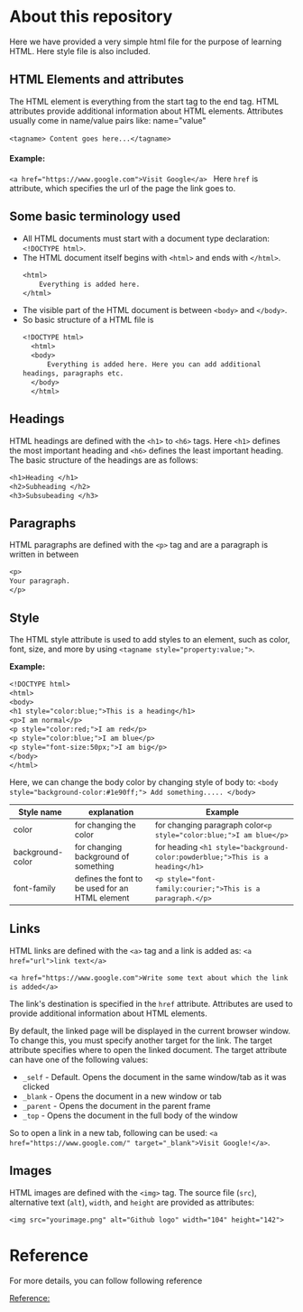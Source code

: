 # About this repository

Here we have provided a very simple html file for the purpose of learning HTML. Here style file is also included. 

## HTML Elements and attributes
The HTML element is everything from the start tag to the end tag. HTML attributes provide additional information about HTML elements.
Attributes usually come in name/value pairs like: name="value"

`<tagname> Content goes here...</tagname>`

#### Example:
`<a href="https://www.google.com">Visit Google</a> ` Here `href` is attribute, which specifies the url of the page the link goes to.

## Some basic terminology used
- All HTML documents must start with a document type declaration: `<!DOCTYPE html>`.
- The HTML document itself begins with `<html>` and ends with `</html>`.
    ```
    <html>
        Everything is added here.
    </html>
    ```
- The visible part of the HTML document is between `<body>` and `</body>`.
- So basic structure of a HTML file is
  ```
  <!DOCTYPE html>
    <html>
    <body>
        Everything is added here. Here you can add additional headings, paragraphs etc.
    </body>
    </html>
    ```
## Headings
HTML headings are defined with the `<h1>` to `<h6>` tags. Here `<h1>` defines the most important heading and `<h6>` defines the least important heading. 
The basic structure of the headings are as follows:
```
<h1>Heading </h1>
<h2>Subheading </h2>
<h3>Subsubeading </h3>
```

## Paragraphs
HTML paragraphs are defined with the `<p>` tag and are a paragraph is written in between 
```
<p>
Your paragraph.
</p>
```

## Style 
The HTML style attribute is used to add styles to an element, such as color, font, size, and more by using `<tagname style="property:value;">`.

**Example:**
```
<!DOCTYPE html>
<html>
<body>
<h1 style="color:blue;">This is a heading</h1>
<p>I am normal</p>
<p style="color:red;">I am red</p>  
<p style="color:blue;">I am blue</p>
<p style="font-size:50px;">I am big</p>
</body>
</html>
```
Here, we can change the body color by changing style of body to: `<body style="background-color:#1e90ff;"> Add something..... </body>`

|Style name | explanation | Example |
|-----------|-------------|---------|
|color      | for changing the color | for changing paragraph color`<p style="color:blue;">I am blue</p>` |
| background-color | for changing background of something | for heading `<h1 style="background-color:powderblue;">This is a heading</h1>` |
| font-family | defines the font to be used for an HTML element | `<p style="font-family:courier;">This is a paragraph.</p>` |



## Links
HTML links are defined with the `<a>` tag and a link is added as: `<a href="url">link text</a>`

```
<a href="https://www.google.com">Write some text about which the link is added</a>
```

The link's destination is specified in the `href` attribute. Attributes are used to provide additional information about HTML elements.

By default, the linked page will be displayed in the current browser window. To change this, you must specify another target for the link. The target attribute specifies where to open the linked document. The target attribute can have one of the following values:

* `_self` - Default. Opens the document in the same window/tab as it was clicked
* `_blank` - Opens the document in a new window or tab
* `_parent` - Opens the document in the parent frame
* `_top` - Opens the document in the full body of the window
    
So to open a link in a new tab, following can be used: `<a href="https://www.google.com/" target="_blank">Visit Google!</a>`. 


## Images
HTML images are defined with the `<img>` tag. The source file (`src`), alternative text (`alt`), `width`, and `height` are provided as attributes:
```
<img src="yourimage.png" alt="Github logo" width="104" height="142">
```









# Reference

For more details, you can follow following reference

[Reference:](https://www.w3schools.com/html/)